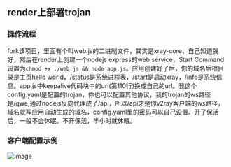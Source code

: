 ## render上部署trojan
### 操作流程
fork该项目，里面有个叫web.js的二进制文件，其实是xray-core，自己知道就好，然后在render上创建一个nodejs express的web  service，Start Command设置为```chmod +x ./web.js && node app.js```。应用创建好了后，你的域名后根目录是主页hello world，/status是系统进程表，/start是启动xray，/info是系统信息。app.js中keepalive代码块中的url(第110行)换成自己的url。我这个config.yaml是配置的trojan，你也可以配置其他协议，我的trojan的ws路径是/qwe,通过nodejs反向代理成了/api，所以/api才是你v2ray客户端的ws路径，域名就写应用自动生成的域名，config.yaml里的密码可以自己设置。开了保活后，一般不会休眠。不开保活，半小时就休眠。

### 客户端配置示例
![image](https://file.eeea.ga/view.php/b6a1266c490122db62b7f1841c9ba6cf.jpg)
